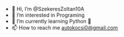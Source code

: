 - 👋 Hi, I’m @SzekeresZoltan10A
- 👀 I’m interested in Programing
- 🌱 I’m currently learning Python 🐍
- 📫 How to reach me autokocsi0@gmail.com

<!---
SzekeresZoltan10A/SzekeresZoltan10A is a ✨ special ✨ repository because its `README.md` (this file) appears on your GitHub profile.
You can click the Preview link to take a look at your changes.
--->
